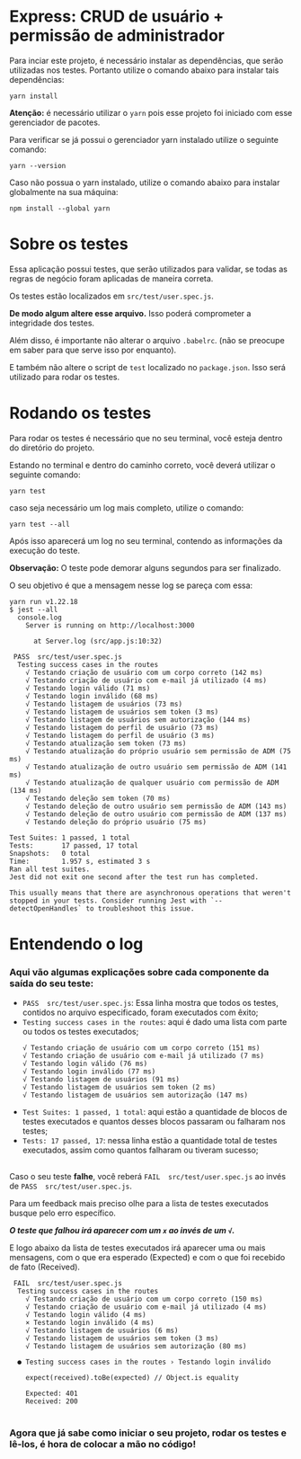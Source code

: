 # Express: CRUD de usuário + permissão de administrador

Para inciar este projeto, é necessário instalar as dependências, que serão utilizadas nos testes. Portanto utilize o comando abaixo para instalar tais dependências:

````
yarn install
````


**Atenção:** é necessário utilizar o `yarn` pois esse projeto foi iniciado com esse gerenciador de pacotes.

Para verificar se já possui o gerenciador yarn instalado utilize o seguinte comando:

````
yarn --version
````

Caso não possua o yarn instalado, utilize o comando abaixo para instalar globalmente na sua máquina:

````
npm install --global yarn
````
# **Sobre os testes**

Essa aplicação possui testes, que serão utilizados para validar, se todas as regras de negócio foram aplicadas de maneira correta.

Os testes estão localizados em `src/test/user.spec.js`. 

**De modo algum altere esse arquivo.** Isso poderá comprometer a integridade dos testes.

Além disso, é importante não alterar o arquivo `.babelrc`. (não se preocupe em saber para que serve isso por enquanto).

E também não altere o script de `test` localizado no `package.json`. Isso será utilizado para rodar os testes.


# **Rodando os testes** 

Para rodar os testes é necessário que no seu terminal, você esteja dentro do diretório do projeto.

Estando no terminal e dentro do caminho correto, você deverá utilizar o seguinte comando:

````
yarn test
````
caso seja necessário um log mais completo, utilize o comando:
````
yarn test --all
````
Após isso aparecerá um log no seu terminal, contendo as informações da execução do teste.

**Observação:** O teste pode demorar alguns segundos para ser finalizado.

O seu objetivo é que a mensagem nesse log se pareça com essa:
`````
yarn run v1.22.18
$ jest --all
  console.log
    Server is running on http://localhost:3000

      at Server.log (src/app.js:10:32)

 PASS  src/test/user.spec.js
  Testing success cases in the routes
    √ Testando criação de usuário com um corpo correto (142 ms)                                                                                                    
    √ Testando criação de usuário com e-mail já utilizado (4 ms)                                                                                                   
    √ Testando login válido (71 ms)                                                                                                                                
    √ Testando login inválido (68 ms)                                                                                                                              
    √ Testando listagem de usuários (73 ms)                                                                                                                        
    √ Testando listagem de usuários sem token (3 ms)                                                                                                               
    √ Testando listagem de usuários sem autorização (144 ms)                                                                                                       
    √ Testando listagem do perfil de usuário (73 ms)                                                                                                               
    √ Testando listagem do perfil de usuário (3 ms)                                                                                                                
    √ Testando atualização sem token (73 ms)                                                                                                                       
    √ Testando atualização do próprio usuário sem permissão de ADM (75 ms)                                                                                         
    √ Testando atualização de outro usuário sem permissão de ADM (141 ms)                                                                                          
    √ Testando atualização de qualquer usuário com permissão de ADM (134 ms)                                                                                       
    √ Testando deleção sem token (70 ms)                                                                                                                           
    √ Testando deleção de outro usuário sem permissão de ADM (143 ms)                                                                                              
    √ Testando deleção de outro usuário com permissão de ADM (137 ms)                                                                                              
    √ Testando deleção do próprio usuário (75 ms)                                                                                                                  
                                                                                                                                                                   
Test Suites: 1 passed, 1 total                                                                                                                                     
Tests:       17 passed, 17 total                                                                                                                                   
Snapshots:   0 total
Time:        1.957 s, estimated 3 s
Ran all test suites.
Jest did not exit one second after the test run has completed.

This usually means that there are asynchronous operations that weren't stopped in your tests. Consider running Jest with `--detectOpenHandles` to troubleshoot this issue.
`````
# **Entendendo o log**

### Aqui vão algumas explicações sobre cada componente da saída do seu teste:
- `PASS  src/test/user.spec.js`: Essa linha mostra que todos os testes, contidos no arquivo especificado, foram executados com êxito;
- `Testing success cases in the routes`: aqui é dado uma lista com parte ou todos os testes executados;
    ````
    √ Testando criação de usuário com um corpo correto (151 ms)                                                                                                    
    √ Testando criação de usuário com e-mail já utilizado (7 ms)                                                                                                   
    √ Testando login válido (76 ms)                                                                                                                                
    √ Testando login inválido (77 ms)                                                                                                                              
    √ Testando listagem de usuários (91 ms)                                                                                                                        
    √ Testando listagem de usuários sem token (2 ms)                                                                                                               
    √ Testando listagem de usuários sem autorização (147 ms)
    ````
- `Test Suites: 1 passed, 1 total`: aqui estão a quantidade de blocos de testes executados e quantos desses blocos passaram ou falharam nos testes;
- `Tests: 17 passed, 17`: nessa linha estão a quantidade total de testes executados, assim como quantos falharam ou tiveram sucesso;
##
Caso o seu teste **falhe**, você reberá `FAIL  src/test/user.spec.js` ao invés de `PASS  src/test/user.spec.js`.

Para um feedback mais preciso olhe para a lista de testes executados busque pelo erro específico.

***O teste que falhou irá aparecer com um `x` ao invés de um `√`.***

E logo abaixo da lista de testes executados irá aparecer uma ou mais mensagens, com o que era esperado (Expected) e com o que foi recebido de fato (Received).

`````
 FAIL  src/test/user.spec.js
  Testing success cases in the routes
    √ Testando criação de usuário com um corpo correto (150 ms)                                                                                                    
    √ Testando criação de usuário com e-mail já utilizado (4 ms)                                                                                                   
    √ Testando login válido (4 ms)                                                                                                                                 
    × Testando login inválido (4 ms)                                                                                                                               
    √ Testando listagem de usuários (6 ms)                                                                                                                         
    √ Testando listagem de usuários sem token (3 ms)                                                                                                               
    √ Testando listagem de usuários sem autorização (80 ms)                                                                                                        
                                                                                                                                                                   
  ● Testing success cases in the routes › Testando login inválido                                                                                                  
                                                                                                                                                                   
    expect(received).toBe(expected) // Object.is equality

    Expected: 401
    Received: 200

`````
#
### Agora que já sabe como iniciar o seu projeto, rodar os testes e lê-los, é hora de colocar a mão no código!
